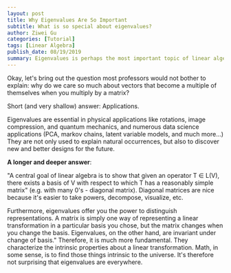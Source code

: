 ```yaml
---
layout: post
title: Why Eigenvalues Are So Important  
subtitle: What is so special about eigenvalues?
author: Ziwei Gu
categories: [Tutorial]
tags: [Linear Algebra]
publish_date: 08/19/2019
summary: Eigenvalues is perhaps the most important topic of linear algebra. Also called characteristic values, they are intrinsic properties of a linear transformation.  
---
```


Okay, let's bring out the question most professors would not bother to explain: why do we care so much about vectors that become a multiple of themselves when you multiply by a matrix?

Short (and very shallow) answer: Applications.

Eigenvalues are essential in physical applications like rotations, image compression, and quantum mechanics, and numerous data science applications (PCA, markov chains, latent variable models, and much more...) They are not only used to explain natural occurrences, but also to discover new and better designs for the future. 


**A longer and deeper answer**:

"A central goal of linear algebra is to show that given an operator T &isin; L(V), there exists a basis of V with respect to which T has a reasonably simple matrix" (e.g. with many 0's - diagonal matrix). Diagonal matrices are nice because it's easier to take powers, decompose, visualize, etc. 

Furthermore, eigenvalues offer you the power to distinguish representations. A matrix is simply one way of representing a linear transformation in a particular basis you chose, but the matrix changes when you change the basis. Eigenvalues, on the other hand, are invariant under change of basis." Therefore, it is much more fundamental. They characterize the intrinsic properties about a linear transformation. Math, in some sense, is to find those things intrinsic to the universe. It's therefore not surprising that eigenvalues are everywhere.




